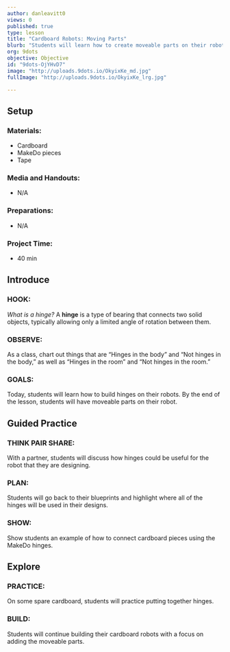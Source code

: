 ```yaml
---
author: danleavitt0
views: 0
published: true
type: lesson
title: "Cardboard Robots: Moving Parts"
blurb: "Students will learn how to create moveable parts on their robots by adding #MakeDo hinges. I have to finish writing to see how much space it"
org: 9dots
objective: Objective
id: "9dots-OjYHvD7"
image: "http://uploads.9dots.io/OkyixKe_md.jpg"
fullImage: "http://uploads.9dots.io/OkyixKe_lrg.jpg"

---
```


## Setup

### Materials:

- Cardboard
- MakeDo pieces
- Tape

### Media and Handouts:

- N/A

### Preparations:

- N/A

### Project Time:

- 40 min

## Introduce

### HOOK:
_What is a hinge?_
A **hinge** is a type of bearing that connects two solid objects, typically allowing only a limited angle of rotation between them.

### OBSERVE:
As a class, chart out things that are “Hinges in the body” and “Not hinges in the body,” as well as “Hinges in the room” and “Not hinges in the room.”

### GOALS:
Today, students will learn how to build hinges on their robots. By the end of the lesson, students will have moveable parts on their robot.

## Guided Practice

### THINK PAIR SHARE:
With a partner, students will discuss how hinges could be useful for the robot that they are designing.

### PLAN:
Students will go back to their blueprints and highlight where all of the hinges will be used in their designs.

### SHOW:
Show students an example of how to connect cardboard pieces using the MakeDo hinges.

## Explore

### PRACTICE:
On some spare cardboard, students will practice putting together hinges.

### BUILD:
Students will continue building their cardboard robots with a focus on adding the moveable parts.
